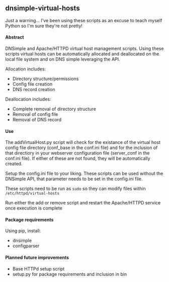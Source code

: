 ## dnsimple-virtual-hosts
Just a warning... I've been using these scripts as an excuse to teach myself Python so I'm sure they're not pretty!

#### Abstract

DNSimple and Apache/HTTPD virtual host management scripts. Using these scripts virtual hosts can be automatically allocated and deallocated on the local file system and on DNS simple leveraging the API.

Allocation includes:
* Directory structure/permissions
* Config file creation
* DNS record creation

Deallocation includes:
* Complete removal of directory structure
* Removal of config file
* Removal of DNS record

#### Use
The addVirtualHost.py script will check for the existance of the virtual host config file directory (conf_base in the conf.ini file) and for the inclusion of that directiory in your webserver configuration file (server_conf in the conf.ini file). If either of these are not found, they will be automatically created.

Setup the config.ini file to your liking. These scripts can be used without the DNSimple API, that parameter needs to be set in the config.ini file.

These scripts need to be run as <code>sudo</code> so they can modify files within <code>/etc/httpd/virtual-hosts</code>

Run either the add or remove script and restart the Apache/HTTPD service once execution is complete

#### Package requirements
Using pip, install:
* dnsimple
* configparser

#### Planned future improvements
* Base HTTPd setup script
* setup.py for package requirements and inclusion in bin
